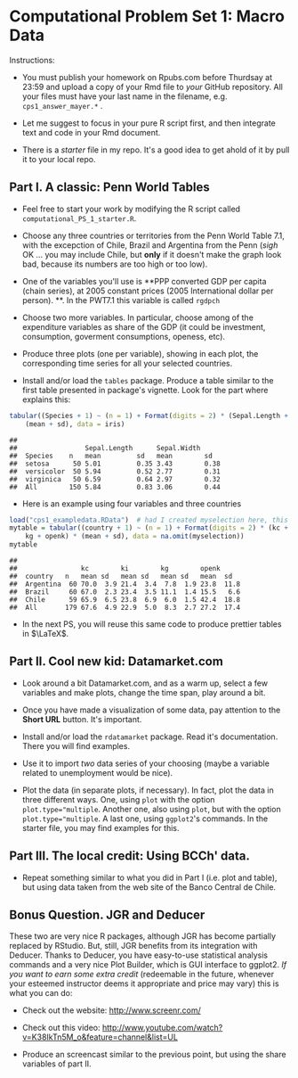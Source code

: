 Computational Problem Set 1: Macro Data
========================================================





Instructions: 
+ You must publish your homework on Rpubs.com before Thurdsay at 23:59 and upload a copy of your Rmd file to *your* GitHub repository. All your files must have your last name in the filename, e.g. `cps1_answer_mayer.*` .

+ Let me suggest to focus in your pure R script first, and then integrate text and code in your Rmd document.

+ There is a *starter* file in my repo. It's a good idea to get ahold of it by pull it to your local repo.


## Part I. A classic: Penn World Tables

+ Feel free to start your work by modifying the R script called `computational_PS_1_starter.R`. 

+ Choose any three countries or territories from the Penn World Table 7.1, with the excepction of Chile, Brazil and Argentina from the Penn (*sigh* OK ... you may include Chile, but **only** if it doesn't make the graph look bad, because its numbers are too high or too low).

+ One of the variables you'll use is **PPP converted GDP per capita (chain series), at 2005 constant prices (2005 International dollar per person).
**. In the PWT7.1 this variable is called `rgdpch`

+ Choose two more variables. In particular, choose among of the expenditure variables as share of the GDP (it could be investment, consumption, goverment consumptions, openess, etc).

+ Produce three plots (one per variable), showing in each plot, the corresponding time series for all your selected countries. 

+ Install and/or load the `tables` package. Produce a table similar to 
the first table presented in package's vignette. Look for the part where explains this:


```r
tabular((Species + 1) ~ (n = 1) + Format(digits = 2) * (Sepal.Length + Sepal.Width) * 
    (mean + sd), data = iris)
```

```
##                                                   
##                 Sepal.Length      Sepal.Width     
##  Species    n   mean         sd   mean        sd  
##  setosa      50 5.01         0.35 3.43        0.38
##  versicolor  50 5.94         0.52 2.77        0.31
##  virginica   50 6.59         0.64 2.97        0.32
##  All        150 5.84         0.83 3.06        0.44
```


+ Here is an example using four variables and three countries


```r
load("cps1_exampledata.RData")  # had I created myselection here, this would be unnecesary
mytable = tabular((country + 1) ~ (n = 1) + Format(digits = 2) * (kc + ki + 
    kg + openk) * (mean + sd), data = na.omit(myselection))
mytable
```

```
##                                                        
##                kc        ki        kg        openk     
##  country   n   mean sd   mean sd   mean sd   mean  sd  
##  Argentina  60 70.0  3.9 21.4  3.4  7.8  1.9 23.8  11.8
##  Brazil     60 67.0  2.3 23.4  3.5 11.1  1.4 15.5   6.6
##  Chile      59 65.9  6.5 23.8  6.9  6.0  1.5 42.4  18.8
##  All       179 67.6  4.9 22.9  5.0  8.3  2.7 27.2  17.4
```


+ In the next PS, you will reuse this same code to produce prettier tables in $\LaTeX$.


## Part II. Cool new kid: Datamarket.com



+ Look around a bit Datamarket.com, and as a warm up, select a few variables and make plots, change the time span, play around a bit.

+ Once you have made a visualization of some data, pay attention to the **Short URL** button. It's important.

+ Install and/or load the `rdatamarket` package. Read it's documentation. There you will find examples.

+ Use it to import *two* data series of your choosing (maybe a variable related to unemployment would be nice).

+ Plot the data (in separate plots, if necessary). In fact, plot the data in three different ways. One, using `plot` with the option `plot.type="multiple`. Another one, also using `plot`, but with the option `plot.type="multiple`. A last one, using `ggplot2`'s commands. In the starter file, you may find examples for this.




## Part III. The local credit: Using BCCh' data.

+ Repeat something similar to what you did in Part I (i.e. plot and table), but using data taken from the web site of the Banco Central de Chile.


## Bonus Question. JGR and Deducer

These two are very nice R packages, although JGR has become partially replaced by RStudio. But, still, JGR benefits from its integration with Deducer. Thanks to Deducer, you have  easy-to-use statistical analysis commands and a very nice Plot Builder, which is GUI interface to ggplot2. *If you want to earn some extra credit* (redeemable in the future, whenever your esteemed instructor deems it appropriate and price may vary) this is what you can do: 

+ Check out the website: http://www.screenr.com/

+ Check out this video: http://www.youtube.com/watch?v=K38IkTn5M_o&feature=channel&list=UL

+ Produce an screencast similar to the previous point, but using the share variables of part II.



